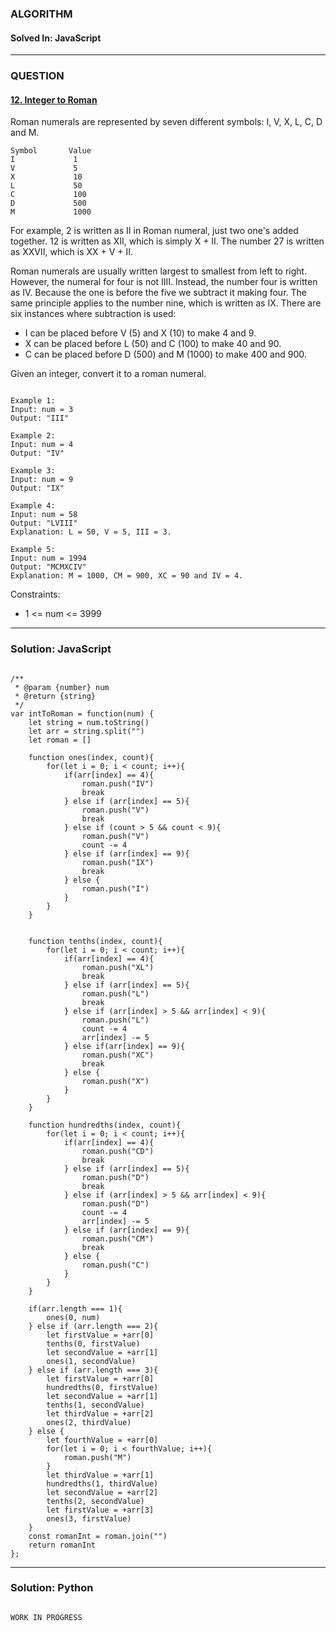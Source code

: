 ### ALGORITHM
#### Solved In: JavaScript
-----
### QUESTION

#### [12. Integer to Roman](https://leetcode.com/problems/integer-to-roman/)

Roman numerals are represented by seven different symbols: I, V, X, L, C, D and M.

``` 
Symbol       Value
I             1
V             5
X             10
L             50
C             100
D             500
M             1000

```

For example, 2 is written as II in Roman numeral, just two one's added together. 12 is written as XII, which is simply X + II. The number 27 is written as XXVII, which is XX + V + II.

Roman numerals are usually written largest to smallest from left to right. However, the numeral for four is not IIII. Instead, the number four is written as IV. Because the one is before the five we subtract it making four. The same principle applies to the number nine, which is written as IX. There are six instances where subtraction is used:

* I can be placed before V (5) and X (10) to make 4 and 9. 
* X can be placed before L (50) and C (100) to make 40 and 90. 
* C can be placed before D (500) and M (1000) to make 400 and 900.

Given an integer, convert it to a roman numeral.

```

Example 1:
Input: num = 3
Output: "III"

Example 2:
Input: num = 4
Output: "IV"

Example 3:
Input: num = 9
Output: "IX"

Example 4:
Input: num = 58
Output: "LVIII"
Explanation: L = 50, V = 5, III = 3.

Example 5:
Input: num = 1994
Output: "MCMXCIV"
Explanation: M = 1000, CM = 900, XC = 90 and IV = 4.

```

Constraints:

* 1 <= num <= 3999

-----

### Solution: JavaScript

```

/**
 * @param {number} num
 * @return {string}
 */
var intToRoman = function(num) {
    let string = num.toString()
    let arr = string.split("")
    let roman = []
    
    function ones(index, count){
        for(let i = 0; i < count; i++){
            if(arr[index] == 4){
                roman.push("IV")
                break
            } else if (arr[index] == 5){
                roman.push("V")
                break
            } else if (count > 5 && count < 9){
                roman.push("V")
                count -= 4
            } else if (arr[index] == 9){
                roman.push("IX")
                break
            } else {
                roman.push("I")
            }
        }
    }
    
    
    function tenths(index, count){
        for(let i = 0; i < count; i++){
            if(arr[index] == 4){
                roman.push("XL")
                break
            } else if (arr[index] == 5){
                roman.push("L")
                break
            } else if (arr[index] > 5 && arr[index] < 9){
                roman.push("L")
                count -= 4
                arr[index] -= 5
            } else if(arr[index] == 9){
                roman.push("XC")
                break
            } else {
                roman.push("X")
            }
        }
    }
    
    function hundredths(index, count){
        for(let i = 0; i < count; i++){
            if(arr[index] == 4){
                roman.push("CD")
                break
            } else if (arr[index] == 5){
                roman.push("D")
                break
            } else if (arr[index] > 5 && arr[index] < 9){
                roman.push("D")
                count -= 4
                arr[index] -= 5
            } else if (arr[index] == 9){
                roman.push("CM")
                break
            } else {
                roman.push("C")
            }
        }
    }
    
    if(arr.length === 1){
        ones(0, num)
    } else if (arr.length === 2){
        let firstValue = +arr[0]
        tenths(0, firstValue)
        let secondValue = +arr[1]
        ones(1, secondValue)
    } else if (arr.length === 3){
        let firstValue = +arr[0]
        hundredths(0, firstValue)
        let secondValue = +arr[1]
        tenths(1, secondValue)
        let thirdValue = +arr[2]
        ones(2, thirdValue)
    } else {
        let fourthValue = +arr[0]
        for(let i = 0; i < fourthValue; i++){
            roman.push("M")
        }
        let thirdValue = +arr[1]
        hundredths(1, thirdValue)
        let secondValue = +arr[2]
        tenths(2, secondValue)
        let firstValue = +arr[3]
        ones(3, firstValue)
    }
    const romanInt = roman.join("")
    return romanInt
};

```

-----

### Solution: Python

```

WORK IN PROGRESS
        
```

